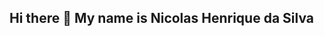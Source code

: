 ## Hi there 👋 My name is Nicolas Henrique da Silva

<!--
**NicolasHenri/NicolasHenri** is a ✨ _special_ ✨ repository because its `README.md` (this file) appears on your GitHub profile.

Here are some ideas to get you started:

## - 🔭 I’m currently working on mechanic
## - 🌱 I’m currently learning programation
## - 🤔 I’m looking for help with program
## - 📫 How to reach me: 17 988334129
-->
